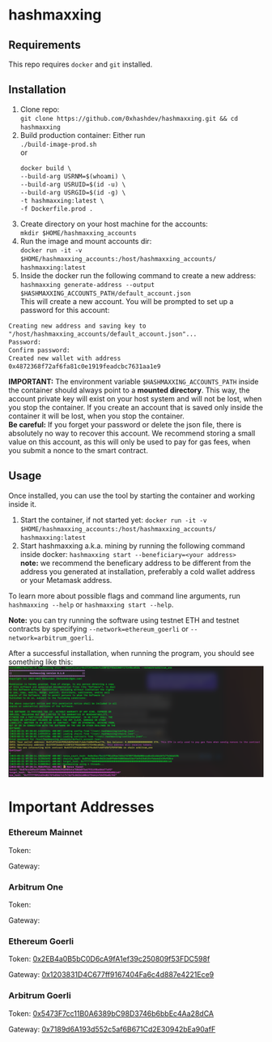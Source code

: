 # hashmaxxing

## Requirements
This repo requires `docker` and `git` installed.

## Installation

1. Clone repo: </br>
   `git clone https://github.com/0xhashdev/hashmaxxing.git && cd hashmaxxing` 
2. Build production container: Either run </br>
    `./build-image-prod.sh` </br>
    or </br>
    ```
    docker build \
    --build-arg USRNM=$(whoami) \
    --build-arg USRUID=$(id -u) \
    --build-arg USRGID=$(id -g) \
    -t hashmaxxing:latest \
    -f Dockerfile.prod .
    ```
3. Create directory on your host machine for the accounts: </br> `mkdir $HOME/hashmaxxing_accounts`
4. Run the image and mount accounts dir: </br> `docker run -it -v $HOME/hashmaxxing_accounts:/host/hashmaxxing_accounts/ hashmaxxing:latest`
5. Inside the docker run the following command to create a new address: </br> `hashmaxxing generate-address --output $HASHMAXXING_ACCOUNTS_PATH/default_account.json` </br> This will create a new account. You will be prompted to set up a password for this account: </br> 
```
Creating new address and saving key to "/host/hashmaxxing_accounts/default_account.json"...
Password:
Confirm password:
Created new wallet with address 0x4872368f72af6fa81c0e1919feadcbc7631aa1e9
```
**IMPORTANT:** The environment variable `$HASHMAXXING_ACCOUNTS_PATH` inside the container should always point to a **mounted directory**. This way, the account private key will exist on your host system and will not be lost, when you stop the container. If you create an account that is saved only inside the container it will be lost, when you stop the container. </br>
**Be careful:** If you forget your password or delete the json file, there is absolutely no way to recover this account. We recommend storing a small value on this account, as this will only be used to pay for gas fees, when you submit a nonce to the smart contract.

## Usage

Once installed, you can use the tool by starting the container and working inside it. 

1. Start the container, if not started yet: `docker run -it -v $HOME/hashmaxxing_accounts:/host/hashmaxxing_accounts/ hashmaxxing:latest` </br>
2. Start hashmaxxing a.k.a. mining by running the following command inside docker: `hashmaxxing start --beneficiary=<your address>` </br> **note:** we recommend the beneficary address to be different from the address you generated at installation, preferably a cold wallet address or your Metamask address.

To learn more about possible flags and command line arguments, run `hashmaxxing --help` or `hashmaxxing start --help`.

**Note:** you can try running the software using testnet ETH and testnet contracts by  specifying `--network=ethereum_goerli` or `--network=arbitrum_goerli`.

After a successful installation, when running the program, you should see something like this:
<img src="./successful.png"/></br>

# Important Addresses

### Ethereum Mainnet
Token: 

Gateway: 

### Arbitrum One
Token: 

Gateway: 

### Ethereum Goerli
Token: [0x2EB4a0B5bC0D6cA9fA1ef39c250809f53FDC598f](https://goerli.etherscan.io/address/0x2EB4a0B5bC0D6cA9fA1ef39c250809f53FDC598f)

Gateway: [0x1203831D4C677ff9167404Fa6c4d887e4221Ece9](https://goerli.etherscan.io/address/0x1203831D4C677ff9167404Fa6c4d887e4221Ece9)

### Arbitrum Goerli
Token: [0x5473F7cc11B0A6389bC98D3746b6bbEc4Aa28dCA](https://goerli.arbiscan.io/address/0x5473F7cc11B0A6389bC98D3746b6bbEc4Aa28dCA)

Gateway: [0x7189d6A193d552c5af6B671Cd2E30942bEa90afF](https://goerli.arbiscan.io/address/0x7189d6A193d552c5af6B671Cd2E30942bEa90afF)

